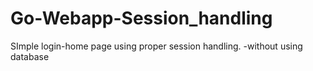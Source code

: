 # Go-Webapp-Session_handling
SImple login-home page using proper session handling. -without using database
